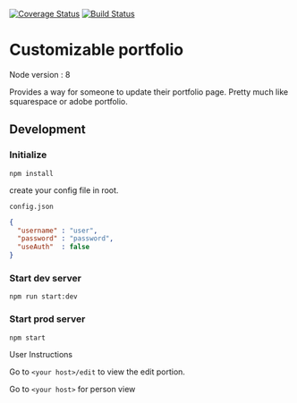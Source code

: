 [![Coverage Status](https://coveralls.io/repos/github/nanomosfet/custom-portfolio/badge.svg?branch=master)](https://coveralls.io/github/nanomosfet/custom-portfolio?branch=master)
[![Build Status](https://travis-ci.com/nanomosfet/custom-portfolio.svg?branch=master)](https://travis-ci.com/nanomosfet/custom-portfolio)

# Customizable portfolio

Node version : 8

Provides a way for someone to update their portfolio page. Pretty much like squarespace or adobe portfolio.

## Development

### Initialize

```
npm install
```


create your config file in root.

`config.json`

```json
{
  "username" : "user",
  "password" : "password",
  "useAuth"  : false
}
```

### Start dev server

```
npm run start:dev
```

### Start prod server

```
npm start
```


User Instructions

Go to `<your host>/edit` to view the edit portion.

Go to `<your host>` for person view 
